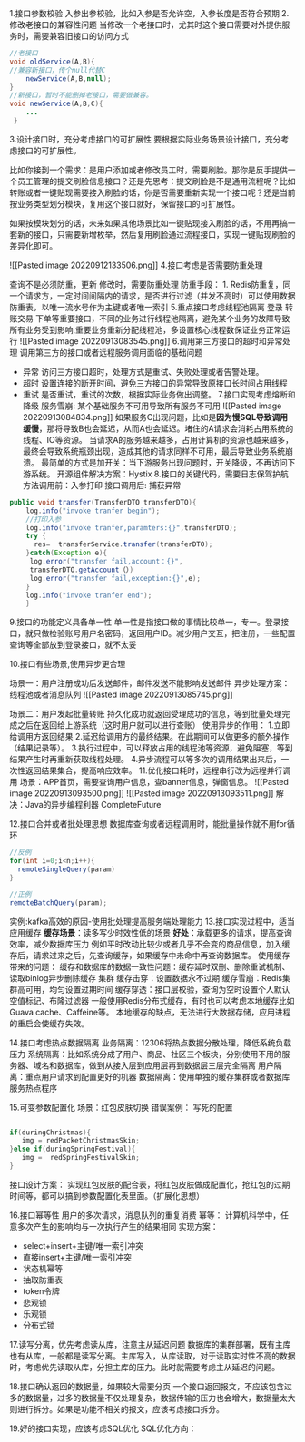 1.接口参数校验
   入参出参校验，比如入参是否允许空，入参长度是否符合预期
2.修改老接口的兼容性问题
   当修改一个老接口时，尤其时这个接口需要对外提供服务时，需要兼容旧接口的访问方式
   ```java
   //老接口 
   void oldService(A,B){ 
   //兼容新接口，传个null代替C 
       newService(A,B,null); 
   } 
   //新接口，暂时不能删掉老接口，需要做兼容。 
   void newService(A,B,C){ 
       ...
    }
```
3.设计接口时，充分考虑接口的可扩展性
 要根据实际业务场景设计接口，充分考虑接口的可扩展性。

比如你接到一个需求：是用户添加或者修改员工时，需要刷脸。那你是反手提供一个员工管理的提交刷脸信息接口？还是先思考：提交刷脸是不是通用流程呢？比如转账或者一键贴现需要接入刷脸的话，你是否需要重新实现一个接口呢？还是当前按业务类型划分模块，复用这个接口就好，保留接口的可扩展性。

如果按模块划分的话，未来如果其他场景比如一键贴现接入刷脸的话，不用再搞一套新的接口，只需要新增枚举，然后复用刷脸通过流程接口，实现一键贴现刷脸的差异化即可。

![[Pasted image 20220912133506.png]]
4.接口考虑是否需要防重处理

   查询不是必须防重，更新 修改时，需要防重处理
   防重手段：
	1. Redis防重复，同一个请求方，一定时间间隔内的请求，是否进行过滤（并发不高时）可以使用数据防重表，以唯一流水号作为主键或者唯一索引
5.重点接口考虑线程池隔离
   登录 转账交易 下单等重要接口，不同的业务进行线程池隔离，避免某个业务的故障导致所有业务受到影响,重要业务重新分配线程池，多设置核心线程数保证业务正常运行
   ![[Pasted image 20220913083545.png]]
6.调用第三方接口的超时和异常处理
调用第三方的接口或者远程服务调用面临的基础问题
+ 异常
  访问三方接口超时，处理方式是重试、失败处理或者告警处理。
+ 超时
  设置连接的断开时间，避免三方接口的异常导致原接口长时间占用线程
+ 重试
  是否重试，重试的次数，根据实际业务做出调整。
7.接口实现考虑熔断和降级
服务雪崩: 某个基础服务不可用导致所有服务不可用
![[Pasted image 20220913084834.png]]
如果服务C出现问题，比如是**因为慢SQL导致调用缓慢**，那将导致B也会延迟，从而A也会延迟。堵住的A请求会消耗占用系统的线程、IO等资源。 当请求A的服务越来越多，占用计算机的资源也越来越多，最终会导致系统瓶颈出现，造成其他的请求同样不可用，最后导致业务系统崩溃。
最简单的方式是加开关：当下游服务出现问题时，开关降级，不再访问下游系统。
开源组件解决方案：Hystix
8.接口的关键代码，需要日志保驾护航
方法调用前：入参打印
接口调用后: 捕获异常
```java
public void transfer(TransferDTO transferDTO){
    log.info("invoke tranfer begin");
    //打印入参
    log.info("invoke tranfer,paramters:{}",transferDTO);
    try {
      res=  transferService.transfer(transferDTO);
    }catch(Exception e){
     log.error("transfer fail,account：{}",
     transferDTO.getAccount（）)
     log.error("transfer fail,exception:{}",e);
    }
    log.info("invoke tranfer end");
    }
```
9.接口的功能定义具备单一性
单一性是指接口做的事情比较单一，专一。登录接口，就只做检验账号用户名密码，返回用户ID。减少用户交互，把注册，一些配置查询等全部放到登录接口，就不太妥

10.接口有些场景,使用异步更合理

场景一：用户注册成功后发送邮件，邮件发送不能影响发送邮件
异步处理方案： 线程池或者消息队列
	![[Pasted image 20220913085745.png]]

场景二：用户发起批量转账
持久化成功就返回受理成功的信息，等到批量处理完成之后在返回给上游系统（这时用户就可以进行查账）
使用异步的作用：
	1.立即给调用方返回结果
	2.延迟给调用方的最终结果。在此期间可以做更多的额外操作（结果记录等）。
	3.执行过程中，可以释放占用的线程池等资源，避免阻塞，等到结果产生时再重新获取线程处理。
	4.异步流程可以等多次的调用结果出来后，一次性返回结果集合，提高响应效率。
11.优化接口耗时，远程串行改为远程并行调用
场景：APP首页，需要查询用户信息，查banner信息，弹窗信息。
![[Pasted image 20220913093500.png]]
![[Pasted image 20220913093511.png]]
解决：Java的异步编程利器 CompleteFuture

12.接口合并或者批处理思想
数据库查询或者远程调用时，能批量操作就不用for循环
```java
//反例
for(int i=0;i<n;i++){
  remoteSingleQuery(param)
}

//正例
remoteBatchQuery(param);
```
实例:kafka高效的原因-使用批处理提高服务端处理能力
13.接口实现过程中，适当应用缓存
**缓存场景**：读多写少时效性低的场景
**好处**：承载更多的请求，提高查询效率，减少数据库压力
例如平时改动比较少或者几乎不会变的商品信息，加入缓存后，请求过来之后，先查询缓存，如果缓存中未命中再查询数据库。
使用缓存带来的问题：
	缓存和数据库的数据一致性问题：缓存延时双删、删除重试机制、读取binlog异步删除缓存
	集群
	缓存击穿：设置数据永不过期
	缓存雪崩：Redis集群高可用，均匀设置过期时间
	缓存穿透：接口层校验，查询为空时设置个人默认空值标记、布隆过滤器
一般使用Redis分布式缓存，有时也可以考虑本地缓存比如Guava cache、Caffeine等。
本地缓存的缺点，无法进行大数据存储，应用进程的重启会使缓存失效。

14.接口考虑热点数据隔离
业务隔离：12306将热点数据分散处理，降低系统负载压力
系统隔离：比如系统分成了用户、商品、社区三个板块，分别使用不用的服务器、域名和数据库，做到从接入层到应用层再到数据层三层完全隔离
用户隔离：重点用户请求到配置更好的机器
数据隔离：使用单独的缓存集群或者数据库服务热点程序

15.可变参数配置化
场景：红包皮肤切换
错误案例：
	写死的配置
```java

if(duringChristmas){
   img = redPacketChristmasSkin;
}else if(duringSpringFestival){
   img =  redSpringFestivalSkin;
}

```
接口设计方案：
	实现红包皮肤的配合表，将红包皮肤做成配置化，抢红包的过期时间等，都可以搞到参数配置化表里面。（扩展化思想）

16.接口幂等性
用户的多次请求，消息队列的重复消费
幂等：
		计算机科学中，任意多次产生的影响均与一次执行产生的结果相同
实现方案：
+ select+insert+主键/唯一索引冲突
+ 直接insert+主键/唯一索引冲突
+ 状态机幂等
+ 抽取防重表
+ token令牌
+ 悲观锁
+ 乐观锁
+ 分布式锁

17.读写分离，优先考虑读从库，注意主从延迟问题
数据库的集群部署，既有主库也有从库，一般都是读写分离。主库写入，从库读取，对于读取实时性不高的数据时，考虑优先读取从库，分担主库的压力。此时就需要考虑主从延迟的问题。

18.接口确认返回的数据量，如果较大需要分页
一个接口返回报文，不应该包含过多的数据量，过多的数据量不仅处理复杂，数据传输的压力也会增大，数据量太大则进行拆分。如果是功能不相关的报文，应该考虑接口拆分。

19.好的接口实现，应该考虑SQL优化
SQL优化方向：
	



